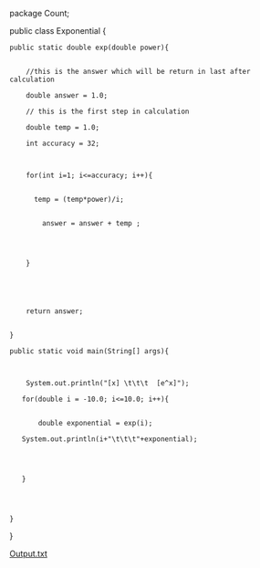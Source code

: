



package Count;

public class Exponential {
    
    public static double exp(double power){
        
         
        //this is the answer which will be return in last after calculation 
        
        double answer = 1.0;
        
        // this is the first step in calculation
        
        double temp = 1.0;
        
        int accuracy = 32;
        
        
        
        for(int i=1; i<=accuracy; i++){
            
            
          temp = (temp*power)/i;
            
            
            answer = answer + temp ;
            
            
            
            
        }
        
        
        
        
        
        return answer;
        
        
    }
    
    public static void main(String[] args){
        
        
        
        System.out.println("[x] \t\t\t  [e^x]");
        
       for(double i = -10.0; i<=10.0; i++){
           
           
           double exponential = exp(i);
           
       System.out.println(i+"\t\t\t"+exponential);    
           
           
           
           
       } 
       
        
        
        
    }
    
}





[Output.txt](https://github.com/sajid-123/Test2/files/6283285/Output.txt)



